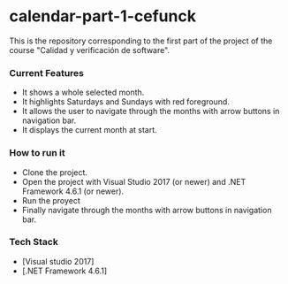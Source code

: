 # calendar-part-1-cefunck

This is the repository corresponding to the first part of the project of the course "Calidad y verificación de software".

### Current Features

  - It shows a whole selected month.
  - It highlights Saturdays and Sundays with red foreground.
  - It allows the user to navigate through the months with arrow buttons in navigation bar.
  - It displays the current month at start.


### How to run it

  - Clone the project.
  - Open the project with Visual Studio 2017 (or newer) and .NET Framework 4.6.1 (or newer).
  - Run the proyect
  - Finally navigate through the months with arrow buttons in navigation bar.


### Tech Stack

  - [Visual studio 2017]
  - [.NET Framework 4.6.1]